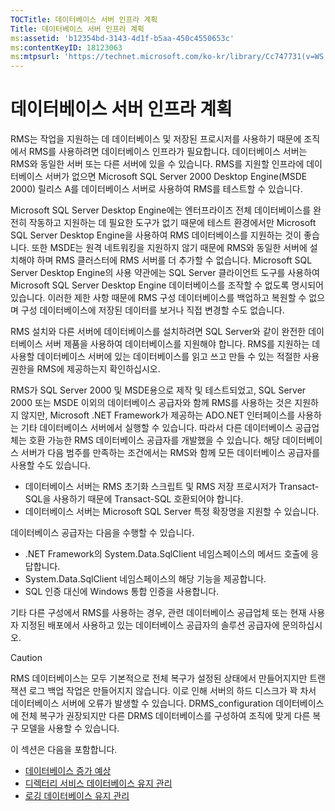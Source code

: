 ```yaml
---
TOCTitle: 데이터베이스 서버 인프라 계획
Title: 데이터베이스 서버 인프라 계획
ms:assetid: 'b12354bd-3143-4d1f-b5aa-450c4550653c'
ms:contentKeyID: 18123063
ms:mtpsurl: 'https://technet.microsoft.com/ko-kr/library/Cc747731(v=WS.10)'
---
```


데이터베이스 서버 인프라 계획
=============================

RMS는 작업을 지원하는 데 데이터베이스 및 저장된 프로시저를 사용하기 때문에 조직에서 RMS를 사용하려면 데이터베이스 인프라가 필요합니다. 데이터베이스 서버는 RMS와 동일한 서버 또는 다른 서버에 있을 수 있습니다. RMS를 지원할 인프라에 데이터베이스 서버가 없으면 Microsoft SQL Server 2000 Desktop Engine(MSDE 2000) 릴리스 A를 데이터베이스 서버로 사용하여 RMS를 테스트할 수 있습니다.

Microsoft SQL Server Desktop Engine에는 엔터프라이즈 전체 데이터베이스를 완전히 작동하고 지원하는 데 필요한 도구가 없기 때문에 테스트 환경에서만 Microsoft SQL Server Desktop Engine을 사용하여 RMS 데이터베이스를 지원하는 것이 좋습니다. 또한 MSDE는 원격 네트워킹을 지원하지 않기 때문에 RMS와 동일한 서버에 설치해야 하며 RMS 클러스터에 RMS 서버를 더 추가할 수 없습니다. Microsoft SQL Server Desktop Engine의 사용 약관에는 SQL Server 클라이언트 도구를 사용하여 Microsoft SQL Server Desktop Engine 데이터베이스를 조작할 수 없도록 명시되어 있습니다. 이러한 제한 사항 때문에 RMS 구성 데이터베이스를 백업하고 복원할 수 없으며 구성 데이터베이스에 저장된 데이터를 보거나 직접 변경할 수도 없습니다.

RMS 설치와 다른 서버에 데이터베이스를 설치하려면 SQL Server와 같이 완전한 데이터베이스 서버 제품을 사용하여 데이터베이스를 지원해야 합니다. RMS를 지원하는 데 사용할 데이터베이스 서버에 있는 데이터베이스를 읽고 쓰고 만들 수 있는 적절한 사용 권한을 RMS에 제공하는지 확인하십시오.

RMS가 SQL Server 2000 및 MSDE용으로 제작 및 테스트되었고, SQL Server 2000 또는 MSDE 이외의 데이터베이스 공급자와 함께 RMS를 사용하는 것은 지원하지 않지만, Microsoft .NET Framework가 제공하는 ADO.NET 인터페이스를 사용하는 기타 데이터베이스 서버에서 실행할 수 있습니다. 따라서 다른 데이터베이스 공급업체는 호환 가능한 RMS 데이터베이스 공급자를 개발했을 수 있습니다. 해당 데이터베이스 서버가 다음 범주를 만족하는 조건에서는 RMS와 함께 모든 데이터베이스 공급자를 사용할 수도 있습니다.

-   데이터베이스 서버는 RMS 초기화 스크립트 및 RMS 저장 프로시저가 Transact-SQL을 사용하기 때문에 Transact-SQL 호환되어야 합니다.
-   데이터베이스 서버는 Microsoft SQL Server 특정 확장명을 지원할 수 있습니다.

데이터베이스 공급자는 다음을 수행할 수 있습니다.

-   .NET Framework의 System.Data.SqlClient 네임스페이스의 메서드 호출에 응답합니다.
-   System.Data.SqlClient 네임스페이스의 해당 기능을 제공합니다.
-   SQL 인증 대신에 Windows 통합 인증을 사용합니다.

기타 다른 구성에서 RMS를 사용하는 경우, 관련 데이터베이스 공급업체 또는 현재 사용자 지정된 배포에서 사용하고 있는 데이터베이스 공급자의 솔루션 공급자에 문의하십시오.

> [!CAUTION]  
> RMS 데이터베이스는 모두 기본적으로 전체 복구가 설정된 상태에서 만들어지지만 트랜잭션 로그 백업 작업은 만들어지지 않습니다. 이로 인해 서버의 하드 디스크가 꽉 차서 데이터베이스 서버에 오류가 발생할 수 있습니다. DRMS\_configuration 데이터베이스에 전체 복구가 권장되지만 다른 DRMS 데이터베이스를 구성하여 조직에 맞게 다른 복구 모델을 사용할 수 있습니다.

이 섹션은 다음을 포함합니다.

-   [데이터베이스 증가 예상](https://technet.microsoft.com/87652cc2-b886-4797-8d40-356669768089)
-   [디렉터리 서비스 데이터베이스 유지 관리](https://technet.microsoft.com/911a62f2-c1d6-4091-99b0-b53211be27a7)
-   [로깅 데이터베이스 유지 관리](https://technet.microsoft.com/de55058b-0d1a-4997-8a45-e14678ddd13f)
